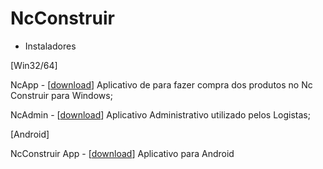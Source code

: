 # NcConstruir

* Instaladores

[Win32/64]

NcApp - [<a href="NcAppSetup.exe">download</a>] Aplicativo de para fazer compra dos produtos no Nc Construir para Windows; 

NcAdmin - [<a href="NcAdminSetup.exe">download</a>] Aplicativo Administrativo utilizado pelos Logistas;


[Android]

NcConstruir App - [<a href="app.apk">download</a>] Aplicativo para Android

